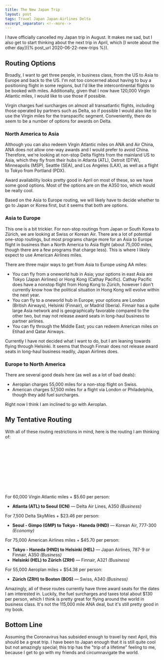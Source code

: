 ```yaml
---
title: The New Japan Trip
layout: post
tags: Travel Japan Japan-Airlines Delta
excerpt_separator: <!--more-->
---
```


I have officially cancelled my Japan trip in August. It makes me sad, but I also get to start thinking about the next
trip in April, which [I wrote about the other day]({% post_url 2020-06-22-new-trips %}).

<!--more-->

<script src="https://d3js.org/d3.v4.js"></script>
<script src="https://d3js.org/d3-scale-chromatic.v1.min.js"></script>
<script src="https://d3js.org/d3-geo-projection.v2.min.js"></script>

## Routing Options

Broadly, I want to get three people, in business class, from the US to Asia to Europe and back to the US. I'm not too
concerned about having to buy a positioning flight in some regions, but I'd like the intercontinental flights to be
booked with miles. Additionally, given that I now have 120,000 Virgin Atlantic miles, I would like to use those if
possible.

Virgin charges fuel surcharges on almost all transatlantic flights, including those operated by partners such as Delta,
so if possible I would also like to use the Virgin miles for the transpacific segment. Conveniently, there do seem to be
a number of options for awards on Delta.

### North America to Asia

Although you can also redeem Virgin Atlantic miles on ANA and Air China, ANA does not allow one-way awards and I would
prefer to avoid China. Therefore, we're looking at non-stop Delta flights from the mainland US to Asia, which they fly
from their hubs in Atlanta (ATL), Detroit (DTW), Minneapolis (MSP), Seattle (SEA), and Los Angeles (LAX), as well as
a flight to Tokyo from Portland (PDX).

Award availability looks pretty good in April on most of these, so we have some good options. Most of the options are on
the A350 too, which would be really cool.

Based on the Asia to Europe routing, we will likely have to decide whether to go to Japan or Korea first, but it seems
that both are options.

### Asia to Europe

This one is a bit trickier. For non-stop routings from Japan or South Korea to Z&uuml;rich, we are looking at Swiss or
Korean Air. There are a lot of potential one-stop routings, but most programs charge more for an Asia to Europe flight
in business than a North America to Asia flight (about 75,000 miles, though there are a few programs that charge less).
This is where I likely expect to use American Airlines miles.

There are three major ways to get from Asia to Europe using AA miles:

- You can fly from a oneworld hub in Asia; your options in east Asia are Tokyo (Japan Airlines) or Hong Kong (Cathay
  Pacific). Cathay Pacific does have a nonstop flight from Hong Kong to Z&uuml;rich, however I don't currently know how
  the political situation in Hong Kong will evolve within the next year.
- You can fly to a oneworld hub in Europe; your options are London (British Airways), Helsinki (Finnair), or Madrid
  (Iberia). Finnair has a quite large Asia network and is geographically favorable compared to the other two, but may
  not release award seats in long-haul business to partner airlines.
- You can fly through the Middle East; you can redeem American miles on Etihad and Qatar Airways.

Currently I have not decided what I want to do, but I am leaning towards flying through Helsinki. It seems that though
Finnair does not release award seats in long-haul business readily, Japan Airlines does.

### Europe to North America

There are several good deals here (as well as a lot of bad deals):

- Aeroplan charges 55,000 miles for a non-stop flight on Swiss.
- American charges 57,500 miles for a flight via London or Philadelphia, though they add fuel surcharges.

Right now I think I am inclined to go with Aeroplan.

## My Tentative Routing

With all of these routing restrictions in mind, here is the routing I am thinking of:

<div class="svg-container" style="max-width: 1000px; margin: 1em auto;">
    <svg id="route-map" data-hemisphere="pacific" data-label-points="true" style="width: 100%; max-width: 1000px;"></svg>
</div>

For 60,000 Virgin Atlantic miles + $5.60 per person:

- **Atlanta (ATL) to Seoul (ICN)** &mdash; Delta Air Lines, A350 _(Business)_

For 7,500 Delta SkyMiles + $23.46 per person:

- **Seoul - Gimpo (GMP) to Tokyo - Haneda (HND)** &mdash; Korean Air, 777-300 _(Economy)_

For 75,000 American Airlines miles + $45.70 per person:

- **Tokyo - Haneda (HND) to Helsinki (HEL)** &mdash; Japan Airlines, 787-9 or Finnair, A350 _(Business)_
- **Helsinki (HEL) to Z&uuml;rich (ZRH)** &mdash; Finnair, A321 _(Business)_

For 55,000 Aeroplan miles + $54.38 per person:

- **Z&uuml;rich (ZRH) to Boston (BOS)** &mdash; Swiss, A340 _(Business)_

Amazingly, all of these routes currently have three award seats for the dates I am interested in. Luckily, the fuel
surcharges and taxes total about $130 per person, which I think is pretty great for flying around the world in business
class. It's not the 115,000 mile ANA deal, but it's still pretty good in my book.

## Bottom Line

Assuming the Coronavirus has subsided enough to travel by next April, this should be a great trip. I have been to Japan
enough that it is still quite cool but not amazingly special; this trip has the "trip of a lifetime" feeling to me,
because I get to go with my friends and circumnavigate the world.

<script>
const maps = {
    "route-map": [
        ["ATL", -84.427863, 33.636700],
        ["ICN", 126.450517, 37.469075],
        ["HND", 139.781111, 35.553333],
        ["HEL", 24.963333, 60.317222],
        ["ZRH", 8.549167, 47.464722],
        ["BOS", -71.006388, 42.362944],
    ]
};

const textPositionOrder = [
    [2, -3, "red"],
    [-3, -2, "blue"],
    [0, 7, "green"],
    [0, 5, "orange"]
];
let closeLabelRadius = 11;

for (let key in maps) {
    if (!maps.hasOwnProperty(key))
        continue;
    
    let airports = maps[key];
    
    let svg = d3.select("svg#" + key);
    
    if (svg == null)
        continue;
    
    let width  = svg.node().getBoundingClientRect().width || 1000,
        height = width * 0.7;

    svg.attr("height", height);
    
    let projection = d3.geoOrthographic()
        .rotate([105, -90])
        .translate([width / 2, height / 2]);

    let links = airports.reduce(function (acc, point) {
        if (typeof(point) === "string" && point.startsWith("-"))
            acc.push([]);
        else
            acc[acc.length-1].push(point);
        return acc;
    }, [[]]).map(function (link) {
        return {
            type: "LineString",
            coordinates: link.map(function (l) { return [l[1], l[2]]; })
        };
    });

    let path = d3.geoPath()
        .projection(projection);
    
    d3.json("https://raw.githubusercontent.com/holtzy/D3-graph-gallery/master/DATA/world.geojson", function (data) {
        var group = svg.append("g");
        group
            .selectAll("path")
            .data(data.features)
            .enter()
            .append("path")
                .attr("fill", "#cccccc")
                .attr("d", d3.geoPath().projection(projection))
                .style("stroke", "#fff")
                .style("stroke-width", 1);
        
        // Add the path
        for (let i = 0; i < links.length; i++) {
            let link = links[i];
            group.append("path")
                .attr("d", path(link))
                .style("fill", "none")
                .style("stroke", "white")
                .style("stroke-width", 6);
            // Add the path
            group.append("path")
                .attr("d", path(link))
                .style("fill", "none")
                .style("stroke", "#00aaff")
                .style("stroke-width", 3);
        }

        // Airports and Labels
        for (let i = 0; i < airports.length; i++) {
            let item = airports[i];
            if (typeof(item) === "string" && item.startsWith("-"))
                continue;
            let point = projection([item[1], item[2]]);
            group.append("circle")
                .attr("cx", point[0])
                .attr("cy", point[1])
                .attr("r", 5)
                .style("fill", "#0088ee")
                .style("stroke", "white")
                .style("stroke-width", 2);
        }

        if (svg.attr("data-label-points") == "true")
        {
            let labelPositions = [];
            let pointsLabeled = {};
            for (let i = 0; i < airports.length; i++) {
                let item = airports[i];
                if (pointsLabeled.hasOwnProperty(item[0]))
                    continue;
                pointsLabeled[item[0]] = true;

                let lx = item[1], ly = item[2];
                for (var j = 0; j < textPositionOrder.length; j++)
                {
                    lx += textPositionOrder[j][0];
                    ly += textPositionOrder[j][1];
                    var closeLabels = labelPositions
                        .map(function (p) { return Math.sqrt((p[0] - lx) * (p[0] - lx) + (p[1] - ly) * (p[1] - ly)); });
                    closeLabels.sort();
                    if (closeLabels.length == 0 || closeLabels[0] > closeLabelRadius)
                    {
                        labelPositions.push([lx, ly]);
                        
                        var text = svg.append("text")
                            .attr("x", projection([lx, ly])[0])
                            .attr("y", projection([lx, ly])[1])
                            .text(item[0])
                            .style("font-weight", "bold")
                            .style("font-size", 12)
    //                        .style("fill", textPositionOrder[j][2])
                            .style("fill", "#000000");
                        if (textPositionOrder[j][0] < 0)
                            text.style("text-anchor", "end");
                        break;
                    }
                }
            }
        }

        svg.select("g")
            .attr("transform", "scale(" + 1.35 * width / 1000 + ")");
    });
}

function sizeChange() {
    for (let key in maps) {
        let svg    = d3.select("svg#" + key),
            width  = svg.node().getBoundingClientRect().width || 1000,
            height = width * 0.6;
        
        console.log("size change");
        svg.select("g")
            .attr("transform", "scale(" + 1.35 * width / 1000 + ")");
        svg.attr("height", height);
    }
}

d3.select(window).on("resize", sizeChange);

</script>